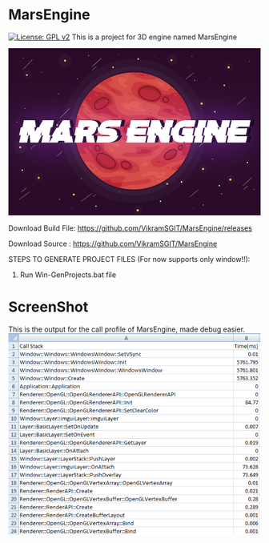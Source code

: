 # MarsEngine
[![License: GPL v2](https://img.shields.io/badge/License-GPL%20v2-blue.svg)](https://www.gnu.org/licenses/old-licenses/gpl-2.0.en.html)
This is a project for 3D engine named MarsEngine

<img src="Branding/MarsEngine/MarsEngine.jpg">

Download Build File: https://github.com/VikramSGIT/MarsEngine/releases

Download Source    : https://github.com/VikramSGIT/MarsEngine

STEPS TO GENERATE PROJECT FILES (For now supports only window!!):
1. Run Win-GenProjects.bat file
# ScreenShot
This is the output for the call profile of MarsEngine, made debug easier.
<img src="Resource/Capture.PNG">
